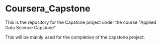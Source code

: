 # Coursera_Capstone
This is the repository for the Capstone project under the course "Applied Data Science Capstone".

This will be mainly used for the completion of the capstone project.

